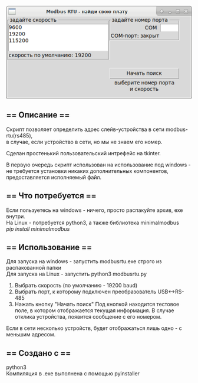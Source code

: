 ![Alt-текст](https://github.com/z34hyr/python_projects/blob/main/modbus_rtu/UI.png "User interface")

## ==	Описание	==
Скрипт позволяет определить адрес слейв-устройства в сети modbus-rtu(rs485),  
в случае, если устройство в сети, но мы не знаем его номер.

Сделан простенький пользовательский интрефейс на tkinter.

В первую очередь скрипт использован на использование под windows -  
не требуется установки никаких дополнительных компонентов,  
предоставляется исполняемый файл.

## ==	Что потребуется	==
Если пользуетесь на windows - ничего, просто распакуйте архив,
exe внутри.  
На Linux - потребуется python3, а также библиотека minimalmodbus  
_pip install minimalmodbus_

## ==	Использование	==
Для запуска на windows - запустить modbusrtu.exe строго из распакованной папки  
Для запуска на Linux - запустить python3 modbusrtu.py

1) Выбрать скорость (по умолчанию - 19200  baud)
2) Выбрать порт, к которому подключен преобразователь USB<->RS-485
3) Нажать кнопку "Начать поиск"
Под кнопкой находится тестовое поле, в котором отображается
текущая информация.
В случае отклика устройства, появится сообщение с его номером.

Если в сети несколько устройств, будет отображаться лишь одно - с меньшим адресом.

## ==	Создано с	==
python3  
Компиляция в .exe выполнена с помощью pyinstaller
